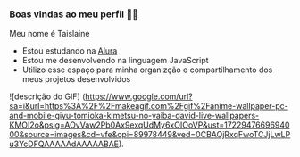 ### Boas vindas ao meu perfil 💙💙
Meu nome é Taislaine 
 - Estou estudando na [Alura](https://cursos.alura.com.br/user/taislaine-monteiro-silva)
 - Estou me desenvolvendo na linguagem JavaScript
 - Utilizo esse espaço para minha organizção e compartilhamento dos meus projetos desenvolvidos

![descrição do GIF] (https://www.google.com/url?sa=i&url=https%3A%2F%2Fmakeagif.com%2Fgif%2Fanime-wallpaper-pc-and-mobile-giyu-tomioka-kimetsu-no-yaiba-david-live-wallpapers-KMOI2o&psig=AOvVaw2Pb0Ax9exqUdMy6xOIOoVP&ust=1722947669694000&source=images&cd=vfe&opi=89978449&ved=0CBAQjRxqFwoTCJjLwLPu3YcDFQAAAAAdAAAAABAE).
